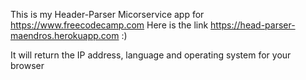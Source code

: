 This is my Header-Parser Micorservice app for https://www.freecodecamp.com
Here is the link  https://head-parser-maendros.herokuapp.com :)

It will return the IP address, language and operating system for your browser
